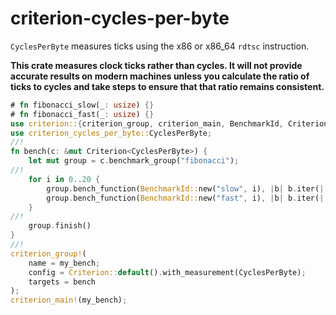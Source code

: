 # criterion-cycles-per-byte

`CyclesPerByte` measures ticks using the x86 or x86_64 `rdtsc` instruction.

**This crate measures clock ticks rather than cycles. It will not provide accurate results on modern machines unless you calculate the ratio of ticks to cycles and take steps to ensure that that ratio remains consistent.**


```rust
# fn fibonacci_slow(_: usize) {}
# fn fibonacci_fast(_: usize) {}
use criterion::{criterion_group, criterion_main, BenchmarkId, Criterion};
use criterion_cycles_per_byte::CyclesPerByte;
//!
fn bench(c: &mut Criterion<CyclesPerByte>) {
    let mut group = c.benchmark_group("fibonacci");
//!
    for i in 0..20 {
        group.bench_function(BenchmarkId::new("slow", i), |b| b.iter(|| fibonacci_slow(i)));
        group.bench_function(BenchmarkId::new("fast", i), |b| b.iter(|| fibonacci_fast(i)));
    }
//!
    group.finish()
}
//!
criterion_group!(
    name = my_bench;
    config = Criterion::default().with_measurement(CyclesPerByte);
    targets = bench
);
criterion_main!(my_bench);
```
